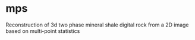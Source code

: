 # mps
Reconstruction of 3d two phase mineral shale digital rock from a 2D image based on multi-point statistics
